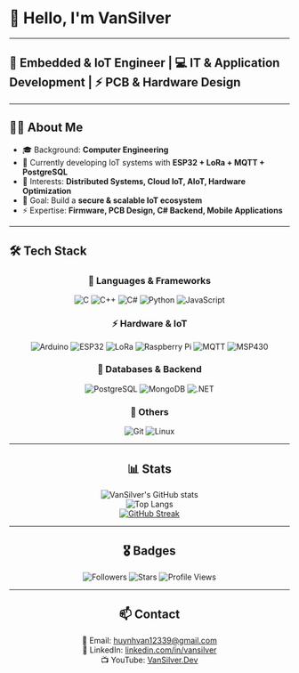 

# 👋 Hello, I'm VanSilver  

---

## 🚀 Embedded & IoT Engineer | 💻 IT & Application Development | ⚡ PCB & Hardware Design  

---

## 🧑‍💻 About Me
- 🎓 Background: **Computer Engineering**  
- 🔭 Currently developing IoT systems with **ESP32 + LoRa + MQTT + PostgreSQL**  
- 🌱 Interests: **Distributed Systems, Cloud IoT, AIoT, Hardware Optimization**  
- 🎯 Goal: Build a **secure & scalable IoT ecosystem**  
- ⚡ Expertise: **Firmware, PCB Design, C# Backend, Mobile Applications**  

---
## 🛠️ Tech Stack
<div align="center">

### 🔧 Languages & Frameworks
![C](https://img.shields.io/badge/-C-00599C?logo=c&logoColor=white)
![C++](https://img.shields.io/badge/-C++-00599C?logo=cplusplus&logoColor=white)
![C#](https://img.shields.io/badge/-C%23-239120?logo=c-sharp&logoColor=white)
![Python](https://img.shields.io/badge/-Python-3776AB?logo=python&logoColor=white)
![JavaScript](https://img.shields.io/badge/-JavaScript-F7DF1E?logo=javascript&logoColor=black)

### ⚡ Hardware & IoT
![Arduino](https://img.shields.io/badge/-Arduino-00979D?logo=arduino&logoColor=white)
![ESP32](https://img.shields.io/badge/-ESP32-E7352C?logo=espressif&logoColor=white)
![LoRa](https://img.shields.io/badge/-LoRa-00A99D?logo=semtech&logoColor=white)
![Raspberry Pi](https://img.shields.io/badge/-RaspberryPi-C51A4A?logo=raspberrypi&logoColor=white)
![MQTT](https://img.shields.io/badge/-MQTT-660066?logo=eclipsemosquitto&logoColor=white)
![MSP430](https://img.shields.io/badge/-MSP430-CC0000?logo=texasinstruments&logoColor=white)

### 💾 Databases & Backend
![PostgreSQL](https://img.shields.io/badge/-PostgreSQL-336791?logo=postgresql&logoColor=white)
![MongoDB](https://img.shields.io/badge/-MongoDB-47A248?logo=mongodb&logoColor=white)
![.NET](https://img.shields.io/badge/-.NET-512BD4?logo=dotnet&logoColor=white)

### 🎨 Others
![Git](https://img.shields.io/badge/-Git-F05032?logo=git&logoColor=white)
![Linux](https://img.shields.io/badge/-Linux-FCC624?logo=linux&logoColor=black)

---

## 📊 Stats
![VanSilver's GitHub stats](https://github-readme-stats.vercel.app/api?username=VanSilver&show_icons=true&theme=radical)  
![Top Langs](https://github-readme-stats.vercel.app/api/top-langs/?username=VanSilver&layout=compact&theme=radical)  
[![GitHub Streak](https://streak-stats.demolab.com?user=VanSilver&theme=tokyonight)](https://git.io/streak-stats)  

---

## 🎖️ Badges
![Followers](https://img.shields.io/github/followers/VanSilver?style=social)
![Stars](https://img.shields.io/github/stars/VanSilver?style=social)
![Profile Views](https://komarev.com/ghpvc/?username=VanSilver&color=blue)  

---

## 📫 Contact
📩 Email: huynhvan12339@gmail.com  
💼 LinkedIn: [linkedin.com/in/vansilver](https://www.linkedin.com/in/vansilver1711/)  
📺 YouTube: [VanSilver.Dev](https://www.youtube.com/@vansilver1711)  

</div>

